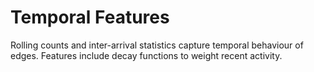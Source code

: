 # Temporal Features

Rolling counts and inter-arrival statistics capture temporal behaviour of
edges.  Features include decay functions to weight recent activity.
